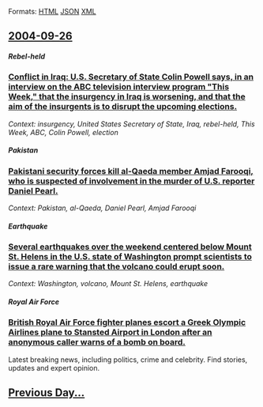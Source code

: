 
Formats: [HTML](2004/09/26/index.html)  [JSON](2004/09/26/index.json)  [XML](2004/09/26/index.xml)  

## [2004-09-26](/news/2004/09/26/index.md)

##### Rebel-held
### [ Conflict in Iraq: U.S. Secretary of State Colin Powell says, in an interview on the ABC television interview program "This Week," that the insurgency in Iraq is worsening, and that the aim of the insurgents is to disrupt the upcoming elections. ](/news/2004/09/26/conflict-in-iraq-u-s-secretary-of-state-colin-powell-says-in-an-interview-on-the-abc-television-interview-program-this-week-that-the.md)
_Context: insurgency, United States Secretary of State, Iraq, rebel-held, This Week, ABC, Colin Powell, election_

##### Pakistan
### [ Pakistani security forces kill al-Qaeda member Amjad Farooqi, who is suspected of involvement in the murder of U.S. reporter Daniel Pearl. ](/news/2004/09/26/pakistani-security-forces-kill-al-qaeda-member-amjad-farooqi-who-is-suspected-of-involvement-in-the-murder-of-u-s-reporter-daniel-pearl.md)
_Context: Pakistan, al-Qaeda, Daniel Pearl, Amjad Farooqi_

##### Earthquake
### [ Several earthquakes over the weekend centered below Mount St. Helens in the U.S. state of Washington prompt scientists to issue a rare warning that the volcano could erupt soon. ](/news/2004/09/26/several-earthquakes-over-the-weekend-centered-below-mount-st-helens-in-the-u-s-state-of-washington-prompt-scientists-to-issue-a-rare-warn.md)
_Context: Washington, volcano, Mount St. Helens, earthquake_

##### Royal Air Force
### [ British Royal Air Force fighter planes escort a Greek Olympic Airlines plane to Stansted Airport in London after an anonymous caller warns of a bomb on board. ](/news/2004/09/26/british-royal-air-force-fighter-planes-escort-a-greek-olympic-airlines-plane-to-stansted-airport-in-london-after-an-anonymous-caller-warns.md)
Latest breaking news, including politics, crime and celebrity. Find stories, updates and expert opinion.

## [Previous Day...](/news/2004/09/25/index.md)

